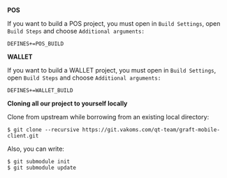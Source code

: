 **POS**

If you want to build a POS project, you must open in `Build Settings`, open `Build Steps` and choose `Additional arguments:`

```
DEFINES+=POS_BUILD
```


**WALLET**

If you want to build a WALLET project, you must open in `Build Settings`, open `Build Steps` and choose `Additional arguments:`

```
DEFINES+=WALLET_BUILD
```


**Cloning all our project to yourself locally**

Clone from upstream while borrowing from an existing local directory:

```
$ git clone --recursive https://git.vakoms.com/qt-team/graft-mobile-client.git
```

Also, you can write:

```
$ git submodule init
$ git submodule update